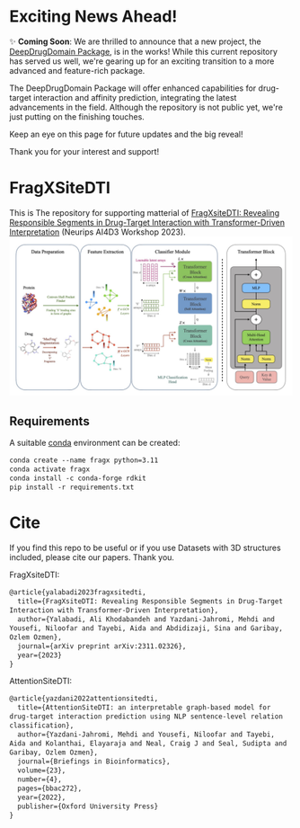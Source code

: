# Exciting News Ahead!

:sparkles: **Coming Soon**: We are thrilled to announce that a new project, the [DeepDrugDomain Package](https://github.com/yazdanimehdi/deepdrugdomain), is in the works! While this current repository has served us well, we're gearing up for an exciting transition to a more advanced and feature-rich package.

The DeepDrugDomain Package will offer enhanced capabilities for drug-target interaction and affinity prediction, integrating the latest advancements in the field. Although the repository is not public yet, we're just putting on the finishing touches.

Keep an eye on this page for future updates and the big reveal!

Thank you for your interest and support!

# FragXSiteDTI

This is The repository for supporting matterial of [FragXsiteDTI: Revealing Responsible Segments in Drug-Target Interaction with Transformer-Driven Interpretation](https://arxiv.org/abs/2311.02326) (Neurips AI4D3 Workshop 2023).
![FragXsiteDTI](fragXsiteDTI.jpg)

## Requirements
A suitable [conda](https://conda.io/) environment can be created:
```
conda create --name fragx python=3.11
conda activate fragx
conda install -c conda-forge rdkit
pip install -r requirements.txt

```
# Cite
If you find this repo to be useful or if you use Datasets with 3D structures included, please cite our papers. Thank you.

FragXsiteDTI:
```
@article{yalabadi2023fragxsitedti,
  title={FragXsiteDTI: Revealing Responsible Segments in Drug-Target Interaction with Transformer-Driven Interpretation},
  author={Yalabadi, Ali Khodabandeh and Yazdani-Jahromi, Mehdi and Yousefi, Niloofar and Tayebi, Aida and Abdidizaji, Sina and Garibay, Ozlem Ozmen},
  journal={arXiv preprint arXiv:2311.02326},
  year={2023}
}
```

AttentionSiteDTI:
```
@article{yazdani2022attentionsitedti,
  title={AttentionSiteDTI: an interpretable graph-based model for drug-target interaction prediction using NLP sentence-level relation classification},
  author={Yazdani-Jahromi, Mehdi and Yousefi, Niloofar and Tayebi, Aida and Kolanthai, Elayaraja and Neal, Craig J and Seal, Sudipta and Garibay, Ozlem Ozmen},
  journal={Briefings in Bioinformatics},
  volume={23},
  number={4},
  pages={bbac272},
  year={2022},
  publisher={Oxford University Press}
}
```
